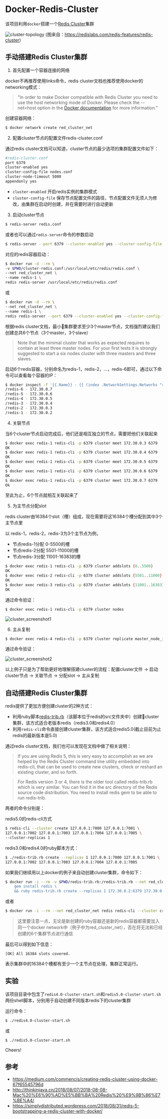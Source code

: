 Docker-Redis-Cluster
===
该项目利用`docker`搭建一个[Redis Cluster][1]集群

![cluster-topology](../resource/redis-cluster.png)
(图来自：https://redislabs.com/redis-features/redis-cluster)

手动搭建Redis Cluster集群
---

1. 首先配置一个容器连接的网络

docker不再推荐使用links命令，redis cluster文档也推荐使用docker的networking模式：

> "In order to make Docker compatible with Redis Cluster you need to use the host networking mode of Docker. Please check the --net=host option in the [Docker documentation][2] for more information.”

创建容器网络：

```sh
$ docker network create red_cluster_net
```

2. 配置cluster节点的配置文件redis-cluster.conf

通过redis cluster文档可以知道，cluster节点的最少选项的集群配置文件如下：

```sh
#redis-cluster.conf
port 6379
cluster-enabled yes
cluster-config-file nodes.conf
cluster-node-timeout 5000
appendonly yes
```

* `cluster-enabled` 开启redis实例的集群模式
* `cluster-config-file` 保存节点配置文件的路径，节点配置文件无须人为修改，由集群在启动时创建，并在需要时进行自动更新

3. 启动cluster节点

```sh
$ redis-server redis.conf
```

或者也可以通过`redis-server`命令的参数启动

```sh
$ redis-server --port 6379 --cluster-enabled yes --cluster-config-file nodes.conf --cluster-node-timeout 5000 --appendonly yes
```

对应的redis容器启动：

```sh
$ docker run -d --rm \
-v $PWD/cluster-redis.conf:/usr/local/etc/redis/redis.conf \
--net red_cluster_net \
--name redis-1 \
redis redis-server /usr/local/etc/redis/redis.conf
```

或

```sh
$ docker run -d --rm \
--net red_cluster_net \
--name redis-1 \
redis redis-server --port 6379 --cluster-enabled yes --cluster-config-file nodes.conf --cluster-node-timeout 5000 --appendonly yes
```

根据redis cluster文档，最小集群要求至少3个master节点，文档强烈建议我们创建总共6个节点（3个master，3个slave）
> Note that the minimal cluster that works as expected requires to contain at least three master nodes. For your first tests it is strongly suggested to start a six nodes cluster with three masters and three slaves.

启动6个redis容器，分别命名为redis-1，redis-2，...，redis-6即可，通过以下命令可以查看每个容器的IP：

```sh
$ docker inspect -f '{{.Name}} - {{ (index .NetworkSettings.Networks "red_cluster_net").IPAddress }}' $(docker ps -q)
/redis-6 - 172.30.0.7
/redis-5 - 172.30.0.6
/redis-4 - 172.30.0.5
/redis-3 - 172.30.0.4
/redis-2 - 172.30.0.3
/redis-1 - 172.30.0.2
```

4. 关联节点

当6个cluster节点启动完成后，他们还是相互独立的节点，需要把他们关联起来

```sh
$ docker exec redis-1 redis-cli -p 6379 cluster meet 172.30.0.3 6379
OK
$ docker exec redis-1 redis-cli -p 6379 cluster meet 172.30.0.4 6379
OK
$ docker exec redis-1 redis-cli -p 6379 cluster meet 172.30.0.5 6379
OK
$ docker exec redis-1 redis-cli -p 6379 cluster meet 172.30.0.6 6379
OK
$ docker exec redis-1 redis-cli -p 6379 cluster meet 172.30.0.7 6379
Ok
```

至此为止，6个节点就相互关联起来了

5. 为主节点分配slot

redis cluster由16384个slot（槽）组成，现在需要将这16384个槽分配到其中3个主节点里

以 redis-1，redis-2，redis-3为3个主节点为例，
* 节点redis-1分配 0-5500的槽
* 节点redis-2分配 5501-11000的槽
* 节点redis-3分配 11001-16383的槽

```sh
$ docker exec redis-1 redis-cli -p 6379 cluster addslots {0..5500}
OK
$ docker exec redis-2 redis-cli -p 6379 cluster addslots {5501..11000}
OK
$ docker exec redis-3 redis-cli -p 6379 cluster addslots {11001..16383}
OK
```

通过命令验证：

```sh
$ docker exec redis-1 redis-cli -p 6379 cluster nodes
```

![cluster_screenshot1](../resource/cluster1.png)

6. 主从复制
```sh
$ docker exec redis-4 redis-cli -p 6379 cluster replicate master_node_id
```

通过命令验证：

![cluster_screenshot2](../resource/cluster2.png)

以上例子只是为了帮助更好地理解搭建cluster的流程：配置cluster文件 -> 启动cluster节点 -> 关联节点 -> 分配slot -> 主从复制


自动搭建Redis Cluster集群
---
redis提供了更加方便创建cluster的2种方式：

* 利用ruby脚本[redis-trib.rb][3]（该脚本位于redis的src文件夹中）创建cluster集群，该方式适合老版本redis（redis3.0和redis4.0）
* 利用`redis-cli`命令直接创建cluster集群，该方式适合redis5.0(截止目前为止redis的最新版本是5.0)

通过redis cluster文档，我们也可以发现在文档中做了相关说明：
> If you are using Redis 5, this is very easy to accomplish as we are helped by the Redis Cluster command line utility embedded into redis-cli, that can be used to create new clusters, check or reshard an existing cluster, and so forth.

> For Redis version 3 or 4, there is the older tool called redis-trib.rb which is very similar. You can find it in the src directory of the Redis source code distribution. You need to install redis gem to be able to run redis-trib.

两者的命令分别是：

redis5.0的redis-cli方式
```sh
$ redis-cli --cluster create 127.0.0.1:7000 127.0.0.1:7001 \
127.0.0.1:7002 127.0.0.1:7003 127.0.0.1:7004 127.0.0.1:7005 \
--cluster-replicas 1
```

redis3.0和redis4.0的ruby脚本方式：
```sh
$ ./redis-trib.rb create --replicas 1 127.0.0.1:7000 127.0.0.1:7001 \
127.0.0.1:7002 127.0.0.1:7003 127.0.0.1:7004 127.0.0.1:7005
```

如果我们继续用以上docker的例子来自动创建cluster集群，命令如下：

```sh
$ docker run -i --rm -v $PWD/redis-trib.rb:/redis-trib.rb --net red_cluster_net ruby sh -c '\
    gem install redis \
    && ruby redis-trib.rb create --replicas 1 172.30.0.2:6379 172.30.0.3:6379 172.30.0.4:6379 172.30.0.5:6379 172.30.0.6:6379 172.30.0.7:6379'
```

或者

```sh
$ docker run -i --rm --net red_cluster_net redis redis-cli --cluster create 172.30.0.2:6379 172.30.0.3:6379 172.30.0.4:6379 172.30.0.5:6379 172.30.0.6:6379 172.30.0.7:6379 --cluster-replicas 1
```

> 这里要注意一点，无论是新创建的ruby容器还是新的redis容器都需要加入同一个docker network中（例子中为red_cluster_net），否在将无法和已经创建的6个集群节点进行通信


最后可以得到如下信息：

`[OK] All 16384 slots covered.`

表示集群中的16384个槽都有至少一个主节点在处理，集群正常运行。

实验
---
该项目目录中包含了`redis4.0-cluster-start.sh`和`redis5.0-cluster-start.sh`两份shell脚本，分别用于自动创建不同版本redis下的cluster集群

运行命令：

```sh
$ ./redis4.0-cluster-start.sh
```

或 

```sh
$ ./redis5.0-cluster-start.sh
```

Cheers!

参考
---
* https://medium.com/commencis/creating-redis-cluster-using-docker-67f65545796d
* http://thinkinjava.cn/2018/08/07/2018-08-08-Mac%20%E6%90%AD%E5%BB%BA%20Redis%20%E9%9B%86%E7%BE%A4/
* https://simplydistributed.wordpress.com/2018/08/31/redis-5-bootstrapping-a-redis-cluster-with-docker/

[1]: https://redis.io/topics/cluster-tutorial
[2]: https://docs.docker.com/network/
[3]: https://github.com/antirez/redis/blob/4.0/src/redis-trib.rb
